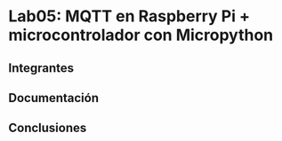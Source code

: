 # Lab05: MQTT en Raspberry Pi + microcontrolador con Micropython

## Integrantes


## Documentación

<!-- Incluir diagramas y adjuntar al repositorio, en una carpeta src, el flujo que crearon -->


## Conclusiones
